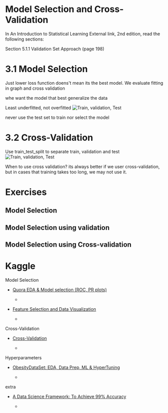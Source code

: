 # Model Selection and Cross-Validation

In An Introduction to Statistical Learning External link, 2nd edition, read the following sections:

Section 5.1.1 Validation Set Approach (page 198)

# 3.1 Model Selection

Just lower loss function doens't mean its the best model. 
We evaluate fitting in graph and cross validation

whe want the model that best generalize the data

Least underfitted, not overfitted
![Train, validation, Test]("../images/best-model.png")

never use the test set to train nor select the model

# 3.2 Cross-Validation

Use train_test_split to separate train, validation and test 
![Train, validation, Test]("../images/train_test_validation.png")


When to use cross validation?
its always better if we user cross-validation, but in cases that training takes too long, we may not use it.

# Exercises
## Model Selection
## Model Selection using validation
## Model Selection using Cross-validation


# Kaggle
Model Selection
* [Quora EDA & Model selection (ROC, PR plots)](https://www.kaggle.com/code/philschmidt/quora-eda-model-selection-roc-pr-plots)
    * >

* [Feature Selection and Data Visualization](https://www.kaggle.com/code/kanncaa1/feature-selection-and-data-visualization)
    * >

Cross-Validation
* [Cross-Validation](https://www.kaggle.com/code/dansbecker/cross-validation)
    * >

Hyperparameters
* [ObesityDataSet: EDA, Data Prep, ML & HyperTuning](https://www.kaggle.com/code/pmrich/obesitydataset-eda-data-prep-ml-hypertuning)
    * > 

extra
* [A Data Science Framework: To Achieve 99% Accuracy](https://www.kaggle.com/code/ldfreeman3/a-data-science-framework-to-achieve-99-accuracy)
    * >
